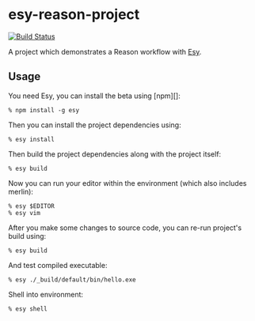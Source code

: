 # esy-reason-project

[![Build Status](https://travis-ci.org/esy-ocaml/esy-reason-project.svg?branch=master)](https://travis-ci.org/esy-ocaml/esy-reason-project)

A project which demonstrates a Reason workflow with [Esy][].

[Esy]: https://github.com/esy-ocaml/esy


## Usage

You need Esy, you can install the beta using [npm][]:

    % npm install -g esy

Then you can install the project dependencies using:

    % esy install

Then build the project dependencies along with the project itself:

    % esy build

Now you can run your editor within the environment (which also includes merlin):

    % esy $EDITOR
    % esy vim

After you make some changes to source code, you can re-run project's build
using:

    % esy build

And test compiled executable:

    % esy ./_build/default/bin/hello.exe

Shell into environment:

    % esy shell
